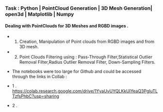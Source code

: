 ### Task : Python | PointCloud Generation | 3D Mesh Generation| open3d | Matplotlib | Numpy

#### Dealing with PointClouds for 3D Meshes and RGBD images .
* 1. Creation, Manipulation of Point clouds from RGBD images and from 3D mesh.
* 2. Point Clouds Filtering using : Pass-Through Filter,Statistical Outlier Removal Filter,Radius Outlier Removal Filter, Down-Sampling Filters.

* The notebooks were too large for Github and could be accessed through the links in Collab : 
* 1 . https://colab.research.google.com/drive/1YyaUvUYQLKkUIYeaQ3PgIuTLTzfsPhbC?usp=sharing
* 2 . 
